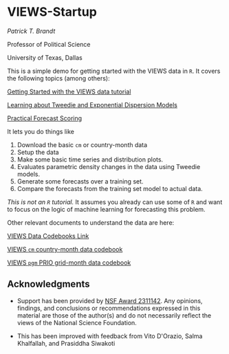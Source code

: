 # VIEWS-Startup

*Patrick T. Brandt*

Professor of Political Science 

University of Texas, Dallas

This is a simple demo for getting started with the VIEWS data in `R`.  It covers the following topics (among others):

[Getting Started with the VIEWS data tutorial](https://github.com/PTB-OEDA/VIEWS-Startup/blob/main/Brandt-VIEWS2-Demo.md)

[Learning about Tweedie and Exponential Dispersion Models](https://github.com/PTB-OEDA/VIEWS-Startup/blob/main/Brandt-VIEWS2-Demo.md#tweedie-distribution-models)

[Practical Forecast Scoring](https://github.com/PTB-OEDA/VIEWS-Startup/blob/main/Brandt-VIEWS2-Demo.md#practical-forecast-scoring)

It lets you do things like

1. Download the basic `cm` or country-month data
2. Setup the data
3. Make some basic time series and distribution plots.
4. Evaluates parametric density changes in the data using Tweedie models.
5. Generate some forecasts over a training set.
6. Compare the forecasts from the training set model to actual data.

*This is not an `R` tutorial.*  It assumes you already can use some of `R` and want to focus on the logic of machine learning for forecasting this problem.

Other relevant documents to understand the data are here:

[VIEWS Data Codebooks Link](https://www.dropbox.com/scl/fo/rurpcmtpcquni5onoyuus/AI6p3CLXEGrRVak2wEsTgAM/codebooks?rlkey=v1o4va647qrwc4la7m8i7cedk&subfolder_nav_tracking=1&st=lnki2qvf&dl=0)

[VIEWS `cm` country-month data codebook](https://www.dropbox.com/scl/fo/rurpcmtpcquni5onoyuus/AI6p3CLXEGrRVak2wEsTgAM/codebooks?preview=cm_features_competition.pdf&rlkey=v1o4va647qrwc4la7m8i7cedk&subfolder_nav_tracking=1&st=3lzkrbnw&dl=0)

[VIEWS `pgm` PRIO grid-month data codebook](https://www.dropbox.com/scl/fo/rurpcmtpcquni5onoyuus/AI6p3CLXEGrRVak2wEsTgAM/codebooks?preview=pgm_features_competition.pdf&rlkey=v1o4va647qrwc4la7m8i7cedk&subfolder_nav_tracking=1&st=5pbwlmhj&dl=0)


## Acknowledgments

- Support has been provided by [NSF Award 2311142](https://www.nsf.gov/awardsearch/showAward?AWD_ID=2311142).  Any opinions, findings, and conclusions or recommendations expressed in this material are those of the author(s) and do not necessarily reflect the views of the National Science Foundation.

- This has been improved with feedback from Vito D'Orazio, Salma Khalfallah, and Prasiddha Siwakoti
